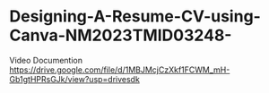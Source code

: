 # Designing-A-Resume-CV-using-Canva-NM2023TMID03248-
Video Documention
https://drive.google.com/file/d/1MBJMcjCzXkf1FCWM_mH-Gb1gtHPRsGJk/view?usp=drivesdk
